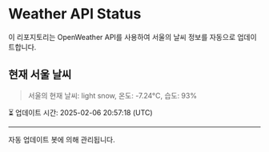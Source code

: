 
# Weather API Status

이 리포지토리는 OpenWeather API를 사용하여 서울의 날씨 정보를 자동으로 업데이트합니다.

## 현재 서울 날씨
> 서울의 현재 날씨: light snow, 온도: -7.24°C, 습도: 93%

⏳ 업데이트 시간: 2025-02-06 20:57:18 (UTC)

---
자동 업데이트 봇에 의해 관리됩니다.
